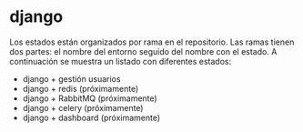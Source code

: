 # django

Los estados están organizados por rama en el repositorio. Las ramas tienen dos partes: el nombre del entorno seguido del nombre con el estado. A continuación se muestra un listado con diferentes estados:

- django + gestión usuarios
- django + redis (próximamente)
- django + RabbitMQ (próximamente)
- django + celery (próximamente)
- django + dashboard (próximamente)